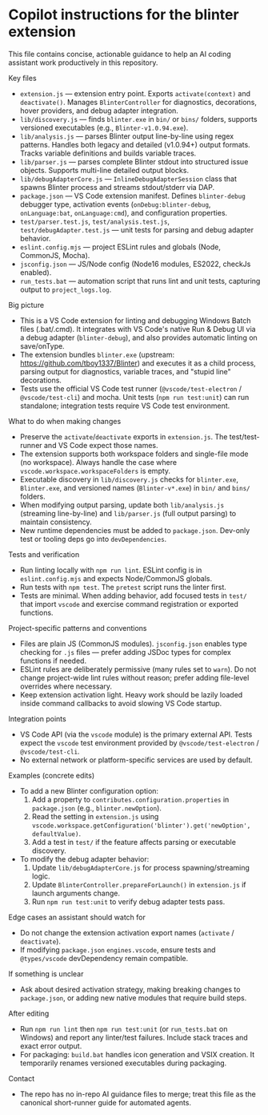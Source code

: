 <!-- Short, focused Copilot instructions for the `blinter` VS Code extension. -->
# Copilot instructions for the blinter extension

This file contains concise, actionable guidance to help an AI coding assistant work productively in this repository.

Key files
- `extension.js` — extension entry point. Exports `activate(context)` and `deactivate()`. Manages `BlinterController` for diagnostics, decorations, hover providers, and debug adapter integration.
- `lib/discovery.js` — finds `blinter.exe` in `bin/` or `bins/` folders, supports versioned executables (e.g., `Blinter-v1.0.94.exe`).
- `lib/analysis.js` — parses Blinter output line-by-line using regex patterns. Handles both legacy and detailed (v1.0.94+) output formats. Tracks variable definitions and builds variable traces.
- `lib/parser.js` — parses complete Blinter stdout into structured issue objects. Supports multi-line detailed output blocks.
- `lib/debugAdapterCore.js` — `InlineDebugAdapterSession` class that spawns Blinter process and streams stdout/stderr via DAP.
- `package.json` — VS Code extension manifest. Defines `blinter-debug` debugger type, activation events (`onDebug:blinter-debug`, `onLanguage:bat`, `onLanguage:cmd`), and configuration properties.
- `test/parser.test.js`, `test/analysis.test.js`, `test/debugAdapter.test.js` — unit tests for parsing and debug adapter behavior.
- `eslint.config.mjs` — project ESLint rules and globals (Node, CommonJS, Mocha).
- `jsconfig.json` — JS/Node config (Node16 modules, ES2022, checkJs enabled).
- `run_tests.bat` — automation script that runs lint and unit tests, capturing output to `project_logs.log`.

Big picture
- This is a VS Code extension for linting and debugging Windows Batch files (.bat/.cmd). It integrates with VS Code's native Run & Debug UI via a debug adapter (`blinter-debug`), and also provides automatic linting on save/onType.
- The extension bundles `blinter.exe` (upstream: https://github.com/tboy1337/Blinter) and executes it as a child process, parsing output for diagnostics, variable traces, and "stupid line" decorations.
- Tests use the official VS Code test runner (`@vscode/test-electron` / `@vscode/test-cli`) and mocha. Unit tests (`npm run test:unit`) can run standalone; integration tests require VS Code test environment.

What to do when making changes
- Preserve the `activate`/`deactivate` exports in `extension.js`. The test/test-runner and VS Code expect those names.
- The extension supports both workspace folders and single-file mode (no workspace). Always handle the case where `vscode.workspace.workspaceFolders` is empty.
- Executable discovery in `lib/discovery.js` checks for `blinter.exe`, `Blinter.exe`, and versioned names (`Blinter-v*.exe`) in `bin/` and `bins/` folders.
- When modifying output parsing, update both `lib/analysis.js` (streaming line-by-line) and `lib/parser.js` (full output parsing) to maintain consistency.
- New runtime dependencies must be added to `package.json`. Dev-only test or tooling deps go into `devDependencies`.

Tests and verification
- Run linting locally with `npm run lint`. ESLint config is in `eslint.config.mjs` and expects Node/CommonJS globals.
- Run tests with `npm test`. The `pretest` script runs the linter first.
- Tests are minimal. When adding behavior, add focused tests in `test/` that import `vscode` and exercise command registration or exported functions.

Project-specific patterns and conventions
- Files are plain JS (CommonJS modules). `jsconfig.json` enables type checking for `.js` files — prefer adding JSDoc types for complex functions if needed.
- ESLint rules are deliberately permissive (many rules set to `warn`). Do not change project-wide lint rules without reason; prefer adding file-level overrides where necessary.
- Keep extension activation light. Heavy work should be lazily loaded inside command callbacks to avoid slowing VS Code startup.

Integration points
- VS Code API (via the `vscode` module) is the primary external API. Tests expect the `vscode` test environment provided by `@vscode/test-electron` / `@vscode/test-cli`.
- No external network or platform-specific services are used by default.

Examples (concrete edits)
- To add a new Blinter configuration option:
  1. Add a property to `contributes.configuration.properties` in `package.json` (e.g., `blinter.newOption`).
  2. Read the setting in `extension.js` using `vscode.workspace.getConfiguration('blinter').get('newOption', defaultValue)`.
  3. Add a test in `test/` if the feature affects parsing or executable discovery.
- To modify the debug adapter behavior:
  1. Update `lib/debugAdapterCore.js` for process spawning/streaming logic.
  2. Update `BlinterController.prepareForLaunch()` in `extension.js` if launch arguments change.
  3. Run `npm run test:unit` to verify debug adapter tests pass.

Edge cases an assistant should watch for
- Do not change the extension activation export names (`activate` / `deactivate`).
- If modifying `package.json` `engines.vscode`, ensure tests and `@types/vscode` devDependency remain compatible.

If something is unclear
- Ask about desired activation strategy, making breaking changes to `package.json`, or adding new native modules that require build steps.

After editing
- Run `npm run lint` then `npm run test:unit` (or `run_tests.bat` on Windows) and report any linter/test failures. Include stack traces and exact error output.
- For packaging: `build.bat` handles icon generation and VSIX creation. It temporarily renames versioned executables during packaging.

Contact
- The repo has no in-repo AI guidance files to merge; treat this file as the canonical short-runner guide for automated agents.
